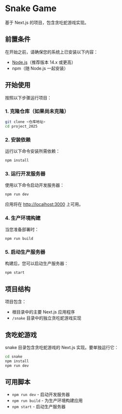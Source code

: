 # Snake Game

基于 Next.js 的项目，包含贪吃蛇游戏实现。

## 前置条件

在开始之前，请确保您的系统上已安装以下内容：
- [Node.js](https://nodejs.org/)（推荐版本 14.x 或更高）
- npm（随 Node.js 一起安装）

## 开始使用

按照以下步骤运行项目：

### 1. 克隆仓库（如果尚未克隆）

```bash
git clone <仓库地址>
cd project_2025
```

### 2. 安装依赖

运行以下命令安装所需依赖：

```bash
npm install
```

### 3. 运行开发服务器

使用以下命令启动开发服务器：

```bash
npm run dev
```

应用将在 [http://localhost:3000](http://localhost:3000) 上可用。

### 4. 生产环境构建

当您准备部署时：

```bash
npm run build
```

### 5. 启动生产服务器

构建后，您可以启动生产服务器：

```bash
npm start
```

## 项目结构

项目包含：
- 根目录中的主要 Next.js 应用程序
- `/snake` 目录中的独立贪吃蛇游戏实现

## 贪吃蛇游戏

snake 目录包含贪吃蛇游戏的 Next.js 实现。要单独运行它：

```bash
cd snake
npm install
npm run dev
```

## 可用脚本

- `npm run dev` - 启动开发服务器
- `npm run build` - 为生产环境构建应用
- `npm start` - 启动生产服务器 
